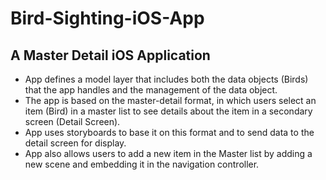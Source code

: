 Bird-Sighting-iOS-App
=====================

A Master Detail iOS Application
-------------------------------

- App defines a model layer that includes both the data objects (Birds) that the app handles and the management of the data object.
- The app is based on the master-detail format, in which users select an item (Bird) in a master list to see details about the item in a secondary screen (Detail Screen).
- App uses storyboards to base it on this format and to send data to the detail screen for display.
- App also allows users to add a new item in the Master list by adding a new scene and embedding it in the navigation controller.


